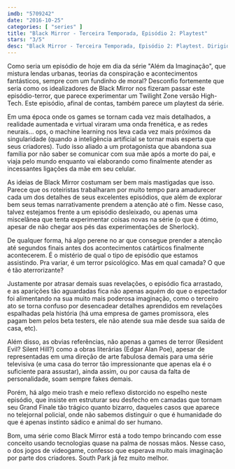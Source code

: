 ```yaml
---
imdb: "5709242"
date: "2016-10-25"
categories: [ "series" ]
title: "Black Mirror - Terceira Temporada, Episódio 2: Playtest"
stars: "3/5"
desc: "Black Mirror - Terceira Temporada, Episódio 2: Playtest. Dirigido por Dan Trachtenberg. Escrito por Charlie Brooker. Com Wyatt Russell (Cooper), Hannah John-Kamen (Sonja), Wunmi Mosaku (Katie), Ken Yamamura (Shou Saito), Elizabeth Moynihan (Cooper's Mum), Jamie Paul (Josh Peters), Jessica Nell (Scared Girl on Plane), Jade Clarke (Pub Local), Deborah Rock (Airline Passenger)."
---
```

Como seria um episódio de hoje em dia da série "Além da Imaginação", que mistura lendas urbanas, teorias da conspiração e acontecimentos fantásticos, sempre com um fundinho de moral? Desconfio fortemente que seria como os idealizadores de Black Mirror nos fizeram passar este episódio-terror, que parece experimentar um Twilight Zone versão High-Tech. Este episódio, afinal de contas, também parece um playtest da série.

Em uma época onde os games se tornam cada vez mais detalhados, a realidade aumentada e virtual viraram uma onda frenética, e as redes neurais... ops, o machine learning nos leva cada vez mais próximos da singularidade (quando a inteligência artificial se tornar mais esperta que seus criadores). Tudo isso aliado a um protagonista que abandona sua família por não saber se comunicar com sua mãe após a morte do pai, e viaja pelo mundo enquanto vai elaborando como finalmente atender as incessantes ligações da mãe em seu celular.

As ideias de Black Mirror costumam ser bem mais mastigadas que isso. Parece que os roteiristas trabalharam por muito tempo para amadurecer cada um dos detalhes de seus excelentes episódios, que além de explorar bem seus temas narrativamente prendem a atenção até o fim. Nesse caso, talvez estejamos frente a um episódio desleixado, ou apenas uma miscelânea que tenta experimentar coisas novas na série (o que é ótimo, apesar de não chegar aos pés das experimentações de Sherlock).

De qualquer forma, há algo perene no ar que consegue prender a atenção até segundos finais antes dos acontecimentos catárticos finalmente acontecerem. É o mistério de qual o tipo de episódio que estamos assistindo. Pra variar, é um terror psicológico. Mas em qual camada? O que é tão aterrorizante?

Justamente por atrasar demais suas revelações, o episódio fica arrastado, e as aparições tão aguardadas fica não apenas aquém do que o espectador foi alimentando na sua muito mais poderosa imaginação, como o terceiro ato se torna confuso por desencadear detalhes aprendidos em revelações espalhadas pela história (há uma empresa de games promissora, eles pagam bem pelos beta testers, ele não atende sua mãe desde sua saída de casa, etc).

Além disso, as obvias referências, não apenas a games de terror (Resident Evil? Silent Hill?) como a obras literárias (Edgar Alan Poe), apesar de representadas em uma direção de arte fabulosa demais para uma série televisiva (e uma casa do terror tão impressionante que apenas ela é o suficiente para assustar), ainda assim, ou por causa da falta de personalidade, soam sempre fakes demais.

Porém, há algo meio trash e meio reflexo distorcido no espelho neste episódio, que insiste em estruturar seu desfecho em camadas que tornam seu Grand Finale tão trágico quanto bizarro, daqueles casos que aparece no telejornal policial, onde não sabemos distinguir o que é humanidade do que é apenas instinto sádico e animal do ser humano.

Bom, uma série como Black Mirror está a todo tempo brincando com esse conceito usando tecnologias quase na palma de nossas mãos. Nesse caso, o dos jogos de videogame, confesso que esperava muito mais imaginação por parte dos criadores. South Park já fez muito melhor.
